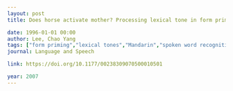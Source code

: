 ```yaml
---
layout: post
title: Does horse activate mother? Processing lexical tone in form priming

date: 1996-01-01 00:00
author: Lee, Chao Yang
tags: ["form priming","lexical tones","Mandarin","spoken word recognition"]
journal: Language and Speech

link: https://doi.org/10.1177/00238309070500010501

year: 2007
---
```



